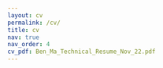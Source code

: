 ```yaml
---
layout: cv
permalink: /cv/
title: cv
nav: true
nav_order: 4
cv_pdf: Ben_Ma_Technical_Resume_Nov_22.pdf
---
```


